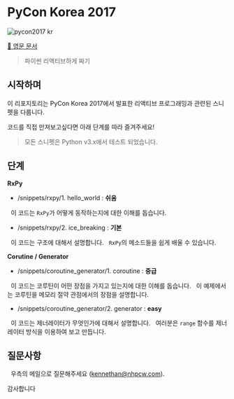 # PyCon Korea 2017

![pycon2017 kr](http://www.pigno.se/static/assets/images/pycon2017.png)

[:page_facing_up: 영문 문서](README.md)

> 파이썬 리액티브하게 짜기

## 시작하며

이 리포지토리는 PyCon Korea 2017에서 발표한 리액티브 프로그래밍과 관련된 스니펫을 다룹니다.

코드를 직접 만져보고싶다면 아래 단계를 따라 즐겨주세요!

> 모든 스니펫은 Python v3.x에서 테스트 되었습니다.

## 단계

**RxPy**

- /snippets/rxpy/1. hello_world : **쉬움**

    이 코드는 `RxPy`가 어떻게 동작하는지에 대한 이해를 돕습니다.

- /snippets/rxpy/2. ice_breaking : **기본**

    이 코드는 구조에 대해서 설명합니다.
    `RxPy`의 메소드들을 쉽게 배울 수 있습니다.

**Corutine / Generator**

- /snippets/coroutine_generator/1. coroutine : **중급**
  
    이 코드는 코루틴이 어떤 장점을 가지고 있는지에 대한 이해를 돕습니다.
    이 예제에서는 코루틴을 메모리 절약 관점에서의 장점을 설명합니다.
  
- /snippets/coroutine_generator/2. generator : **easy**

    이 코드는 제너레이터가 무엇인가에 대해서 설명합니다.
    여러분은 `range` 함수를 제너레이터 방식을 이용하여 보고 만듭니다.
  
## 질문사항
  
  우측의 메일으로 질문해주세요 ([kennethan@nhpcw.com](kennethan@nhpcw.com)).
  
  감사합니다

